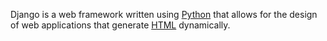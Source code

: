 Django is a web framework written using [Python](/wiki/Python) that allows for the design of web applications that generate [HTML](/wiki/HTML) dynamically.

      